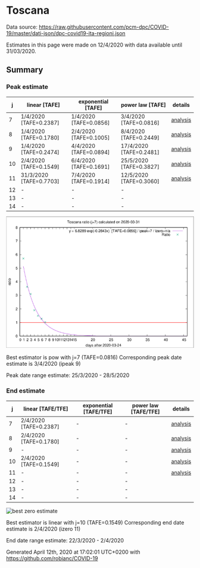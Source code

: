 # Toscana


Data source: https://raw.githubusercontent.com/pcm-dpc/COVID-19/master/dati-json/dpc-covid19-ita-regioni.json

Estimates in this page were made on 12/4/2020 with data available until 31/03/2020.


## Summary 

### Peak estimate 
|j|linear [TAFE]|exponential [TAFE]|power law [TAFE]|details|
|---|----|-----------|---------|-------|
|7|1/4/2020 [TAFE=0.2387]|1/4/2020 [TAFE=0.0856]|3/4/2020 [TAFE=0.0816]|[analysis](COVID-19_toscana_j7_2020-03-31.md)|
|8|1/4/2020 [TAFE=0.1780]|2/4/2020 [TAFE=0.1005]|8/4/2020 [TAFE=0.2449]|[analysis](COVID-19_toscana_j8_2020-03-31.md)|
|9|1/4/2020 [TAFE=0.2474]|4/4/2020 [TAFE=0.0894]|17/4/2020 [TAFE=0.2481]|[analysis](COVID-19_toscana_j9_2020-03-31.md)|
|10|2/4/2020 [TAFE=0.1549]|6/4/2020 [TAFE=0.1691]|25/5/2020 [TAFE=0.3827]|[analysis](COVID-19_toscana_j10_2020-03-31.md)|
|11|31/3/2020 [TAFE=0.7703]|7/4/2020 [TAFE=0.1914]|12/5/2020 [TAFE=0.3060]|[analysis](COVID-19_toscana_j11_2020-03-31.md)|
|12|-|-|-||
|13|-|-|-||
|14|-|-|-||

![best peak estimate](COVID-19_toscana_j7_2020-03-31.png)

Best estimator is pow with j=7 (TAFE=0.0816)
Corresponding peak date estimate is 3/4/2020 (ipeak 9)


Peak date range estimate: 25/3/2020 - 28/5/2020

### End estimate 
|j|linear [TAFE/TFE]|exponential [TAFE/TFE]|power law [TAFE/TFE]|details|
|---|----|-----------|---------|-------|
|7|2/4/2020 [TAFE=0.2387]|-|-|[analysis](COVID-19_toscana_j7_2020-03-31.md)|
|8|2/4/2020 [TAFE=0.1780]|-|-|[analysis](COVID-19_toscana_j8_2020-03-31.md)|
|9|-|-|-|[analysis](COVID-19_toscana_j9_2020-03-31.md)|
|10|2/4/2020 [TAFE=0.1549]|-|-|[analysis](COVID-19_toscana_j10_2020-03-31.md)|
|11|-|-|-|[analysis](COVID-19_toscana_j11_2020-03-31.md)|
|12|-|-|-||
|13|-|-|-||
|14|-|-|-||

![best zero estimate](COVID-19_toscana_j10_2020-03-31.png)

Best estimator is linear with j=10 (TAFE=0.1549)
Corresponding end date estimate is 2/4/2020 (izero 11)


End date range estimate: 22/3/2020 - 2/4/2020

Generated April 12th, 2020 at 17:02:01 UTC+0200 with https://github.com/robianc/COVID-19
